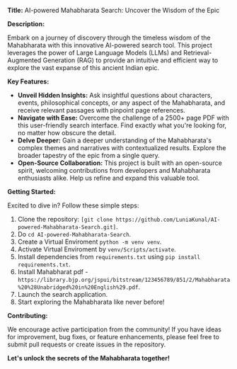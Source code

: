 **Title:** AI-powered Mahabharata Search: Uncover the Wisdom of the Epic

**Description:**

Embark on a journey of discovery through the timeless wisdom of the Mahabharata with this innovative AI-powered search tool. This project leverages the power of Large Language Models (LLMs) and Retrieval-Augmented Generation (RAG) to provide an intuitive and efficient way to explore the vast expanse of this ancient Indian epic.

**Key Features:**

* **Unveil Hidden Insights:** Ask insightful questions about characters, events, philosophical concepts, or any aspect of the Mahabharata, and receive relevant passages with pinpoint page references.
* **Navigate with Ease:** Overcome the challenge of a 2500+ page PDF with this user-friendly search interface. Find exactly what you're looking for, no matter how obscure the detail.
* **Delve Deeper:** Gain a deeper understanding of the Mahabharata's complex themes and narratives with contextualized results. Explore the broader tapestry of the epic from a single query.
* **Open-Source Collaboration:** This project is built with an open-source spirit, welcoming contributions from developers and Mahabharata enthusiasts alike. Help us refine and expand this valuable tool.

**Getting Started:**

Excited to dive in? Follow these simple steps:

1. Clone the repository: `[git clone https://github.com/LuniaKunal/AI-powered-Mahabharata-Search.git]`.
2. Do `cd AI-powered-Mahabharata-Search`.
3. Create a Virtual Enviroment `python -m venv venv`.
4. Activate Virtual Enviroment by `venv/Scripts/activate`.
5. Install dependencies from `requirements.txt` using `pip install requirements.txt`.
6. Install Mahabharat pdf - `https://library.bjp.org/jspui/bitstream/123456789/851/2/Mahabharata%20%28Unabridged%20in%20English%29.pdf`.
7. Launch the search application.
8. Start exploring the Mahabharata like never before!

**Contributing:**

We encourage active participation from the community! If you have ideas for improvement, bug fixes, or feature enhancements, please feel free to submit pull requests or create issues in the repository.

**Let's unlock the secrets of the Mahabharata together!**
